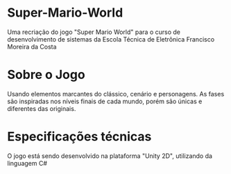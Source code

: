 # Super-Mario-World
Uma recriação do jogo "Super Mario World" para o curso de desenvolvimento de sistemas da Escola Técnica de Eletrônica Francisco Moreira da Costa

# Sobre o Jogo
Usando elementos marcantes do clássico, cenário e personagens. As fases são inspiradas nos níveis finais de cada mundo, porém são únicas e diferentes das originais.

# Especificações técnicas
O jogo está sendo desenvolvido na plataforma "Unity 2D", utilizando da linguagem C#
